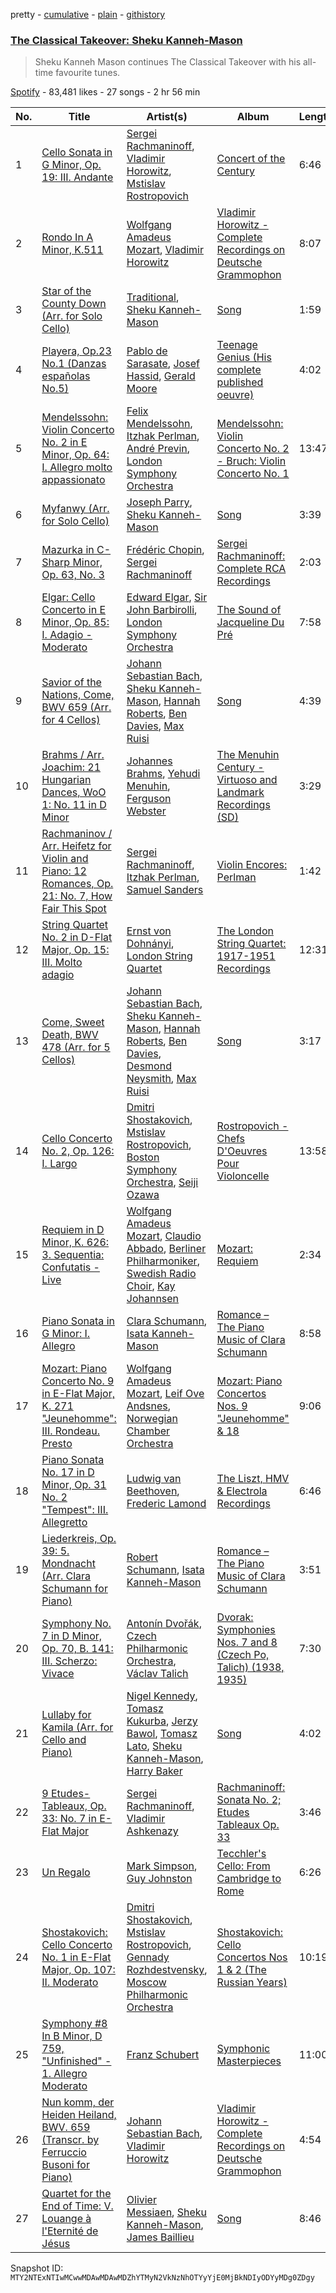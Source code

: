 pretty - [cumulative](/playlists/cumulative/37i9dQZF1DWXtBjoO4Thyy.md) - [plain](/playlists/plain/37i9dQZF1DWXtBjoO4Thyy) - [githistory](https://github.githistory.xyz/mackorone/spotify-playlist-archive/blob/main/playlists/plain/37i9dQZF1DWXtBjoO4Thyy)

### [The Classical Takeover: Sheku Kanneh\-Mason](https://open.spotify.com/playlist/37i9dQZF1DWXtBjoO4Thyy)

> Sheku Kanneh Mason continues The Classical Takeover with his all\-time favourite tunes.

[Spotify](https://open.spotify.com/user/spotify) - 83,481 likes - 27 songs - 2 hr 56 min

| No. | Title | Artist(s) | Album | Length |
|---|---|---|---|---|
| 1 | [Cello Sonata in G Minor, Op\. 19: III\. Andante](https://open.spotify.com/track/06Wx0oY11devl7Fs8fYC75) | [Sergei Rachmaninoff](https://open.spotify.com/artist/0Kekt6CKSo0m5mivKcoH51), [Vladimir Horowitz](https://open.spotify.com/artist/4Ws5hSoABAwvGJ4LhHwHgq), [Mstislav Rostropovich](https://open.spotify.com/artist/50hiYMhi0g77BOkkQ4zebB) | [Concert of the Century](https://open.spotify.com/album/1DzTxmfeDML7KrUS1wck0e) | 6:46 |
| 2 | [Rondo In A Minor, K.511](https://open.spotify.com/track/1tEkbPG2U8PAtTp19FFtz0) | [Wolfgang Amadeus Mozart](https://open.spotify.com/artist/4NJhFmfw43RLBLjQvxDuRS), [Vladimir Horowitz](https://open.spotify.com/artist/4Ws5hSoABAwvGJ4LhHwHgq) | [Vladimir Horowitz \- Complete Recordings on Deutsche Grammophon](https://open.spotify.com/album/6aNDjJNRgOQbWM0wcHvfHC) | 8:07 |
| 3 | [Star of the County Down \(Arr\. for Solo Cello\)](https://open.spotify.com/track/2Wx4VkGi4o0uIKzWb2ivCF) | [Traditional](https://open.spotify.com/artist/1U5zgr455OGyIkLNXvDdrf), [Sheku Kanneh\-Mason](https://open.spotify.com/artist/6OTr0YwLwGdv7mlmX27hRX) | [Song](https://open.spotify.com/album/7oncxQ9LukVa3u0SOTAuWd) | 1:59 |
| 4 | [Playera, Op.23 No.1 \(Danzas españolas No.5\)](https://open.spotify.com/track/2DvdcIEzG9sSmdwveow4kV) | [Pablo de Sarasate](https://open.spotify.com/artist/3L1iFJfRzE7yzilr2yGl6t), [Josef Hassid](https://open.spotify.com/artist/3LW4e1crU9OAptiL380K8n), [Gerald Moore](https://open.spotify.com/artist/0QjqcG7aDPrqJrEogqZu3w) | [Teenage Genius \(His complete published oeuvre\)](https://open.spotify.com/album/1rJ2TUg9h1bC4OojFQYUI0) | 4:02 |
| 5 | [Mendelssohn: Violin Concerto No\. 2 in E Minor, Op\. 64: I\. Allegro molto appassionato](https://open.spotify.com/track/45GpzRKY7eDSfBsi4w8Dtb) | [Felix Mendelssohn](https://open.spotify.com/artist/6MF58APd3YV72Ln2eVg710), [Itzhak Perlman](https://open.spotify.com/artist/0hIG9FXgjQxT8fKaYceFbA), [André Previn](https://open.spotify.com/artist/2tfWguHr2nj4e8KXLKciVq), [London Symphony Orchestra](https://open.spotify.com/artist/5yxyJsFanEAuwSM5kOuZKc) | [Mendelssohn: Violin Concerto No\. 2 \- Bruch: Violin Concerto No\. 1](https://open.spotify.com/album/7gYgexUuy2sDAp8PQPt8bd) | 13:47 |
| 6 | [Myfanwy \(Arr\. for Solo Cello\)](https://open.spotify.com/track/2B9Q7e084xFXvqqoDXmhXn) | [Joseph Parry](https://open.spotify.com/artist/4gzdx0XOE3JZwqUBUJpJXV), [Sheku Kanneh\-Mason](https://open.spotify.com/artist/6OTr0YwLwGdv7mlmX27hRX) | [Song](https://open.spotify.com/album/7oncxQ9LukVa3u0SOTAuWd) | 3:39 |
| 7 | [Mazurka in C\-Sharp Minor, Op\. 63, No\. 3](https://open.spotify.com/track/0mvmLfQYUKGQW7kTqUW5WL) | [Frédéric Chopin](https://open.spotify.com/artist/7y97mc3bZRFXzT2szRM4L4), [Sergei Rachmaninoff](https://open.spotify.com/artist/0Kekt6CKSo0m5mivKcoH51) | [Sergei Rachmaninoff: Complete RCA Recordings](https://open.spotify.com/album/2LFInxWGmE78xU7ETxqNb9) | 2:03 |
| 8 | [Elgar: Cello Concerto in E Minor, Op\. 85: I\. Adagio \- Moderato](https://open.spotify.com/track/3x93ghXBi0jqbm46wsU5ot) | [Edward Elgar](https://open.spotify.com/artist/430byzy0c5bPn5opiu0SRd), [Sir John Barbirolli](https://open.spotify.com/artist/5X3hmAle6klG0VvstAnvyD), [London Symphony Orchestra](https://open.spotify.com/artist/5yxyJsFanEAuwSM5kOuZKc) | [The Sound of Jacqueline Du Pré](https://open.spotify.com/album/2cq1TB0imGfqReueT6ERtm) | 7:58 |
| 9 | [Savior of the Nations, Come, BWV 659 \(Arr\. for 4 Cellos\)](https://open.spotify.com/track/7Il5v7dknoshlFkQRpIqxm) | [Johann Sebastian Bach](https://open.spotify.com/artist/5aIqB5nVVvmFsvSdExz408), [Sheku Kanneh\-Mason](https://open.spotify.com/artist/6OTr0YwLwGdv7mlmX27hRX), [Hannah Roberts](https://open.spotify.com/artist/1B14EjyPPZZWctTrY2vXFr), [Ben Davies](https://open.spotify.com/artist/5ODF3ZVZTnK7T3nvPprURU), [Max Ruisi](https://open.spotify.com/artist/0UqhmCMWvq49fgnXpO4vZQ) | [Song](https://open.spotify.com/album/7oncxQ9LukVa3u0SOTAuWd) | 4:39 |
| 10 | [Brahms / Arr\. Joachim: 21 Hungarian Dances, WoO 1: No\. 11 in D Minor](https://open.spotify.com/track/29SMYRJCjtBMd8gt4RYjBx) | [Johannes Brahms](https://open.spotify.com/artist/5wTAi7QkpP6kp8a54lmTOq), [Yehudi Menuhin](https://open.spotify.com/artist/32i0ni9RO8Q7T7T7ZqkGU2), [Ferguson Webster](https://open.spotify.com/artist/6zQ27cO6gmO812fHa9Jo4S) | [The Menuhin Century \- Virtuoso and Landmark Recordings \(SD\)](https://open.spotify.com/album/1SYkJUEfos7mQHi7TtYEEe) | 3:29 |
| 11 | [Rachmaninov / Arr\. Heifetz for Violin and Piano: 12 Romances, Op\. 21: No\. 7, How Fair This Spot](https://open.spotify.com/track/4vAfNmPvYHT9zkisyjto4g) | [Sergei Rachmaninoff](https://open.spotify.com/artist/0Kekt6CKSo0m5mivKcoH51), [Itzhak Perlman](https://open.spotify.com/artist/0hIG9FXgjQxT8fKaYceFbA), [Samuel Sanders](https://open.spotify.com/artist/1n8c6hHrMJPPnM99Ih1vqH) | [Violin Encores: Perlman](https://open.spotify.com/album/368EVvS5OcWyMzAn2GoB78) | 1:42 |
| 12 | [String Quartet No\. 2 in D\-Flat Major, Op\. 15: III\. Molto adagio](https://open.spotify.com/track/3dLLZqrrmL8e2HjPPb25ci) | [Ernst von Dohnányi](https://open.spotify.com/artist/4svbYK3Jck5FTklqYmeRPK), [London String Quartet](https://open.spotify.com/artist/57EZ0Z13LzdRJUxW1RTbua) | [The London String Quartet: 1917\-1951 Recordings](https://open.spotify.com/album/68kCA23pBdEZVzPZdgktQ6) | 12:31 |
| 13 | [Come, Sweet Death, BWV 478 \(Arr\. for 5 Cellos\)](https://open.spotify.com/track/0jIxlloOV1IC8ANskrmjuz) | [Johann Sebastian Bach](https://open.spotify.com/artist/5aIqB5nVVvmFsvSdExz408), [Sheku Kanneh\-Mason](https://open.spotify.com/artist/6OTr0YwLwGdv7mlmX27hRX), [Hannah Roberts](https://open.spotify.com/artist/1B14EjyPPZZWctTrY2vXFr), [Ben Davies](https://open.spotify.com/artist/5ODF3ZVZTnK7T3nvPprURU), [Desmond Neysmith](https://open.spotify.com/artist/1JDbWFeVdrcXAhwIrE9xf4), [Max Ruisi](https://open.spotify.com/artist/0UqhmCMWvq49fgnXpO4vZQ) | [Song](https://open.spotify.com/album/7oncxQ9LukVa3u0SOTAuWd) | 3:17 |
| 14 | [Cello Concerto No\. 2, Op\. 126: I\. Largo](https://open.spotify.com/track/1k0aeDuZkcMMtAoZ5fqdMl) | [Dmitri Shostakovich](https://open.spotify.com/artist/6s1pCNXcbdtQJlsnM1hRIA), [Mstislav Rostropovich](https://open.spotify.com/artist/50hiYMhi0g77BOkkQ4zebB), [Boston Symphony Orchestra](https://open.spotify.com/artist/0K23lQ2hSQAlxSEeZ05bjI), [Seiji Ozawa](https://open.spotify.com/artist/0atCvjK2GL6ezQFGOQOYQo) | [Rostropovich \- Chefs D'Oeuvres Pour Violoncelle](https://open.spotify.com/album/2ruONADeWaOyMHNr30hhNl) | 13:58 |
| 15 | [Requiem in D Minor, K\. 626: 3\. Sequentia: Confutatis \- Live](https://open.spotify.com/track/2uhNv2XPgmzWNsnxQBwJsh) | [Wolfgang Amadeus Mozart](https://open.spotify.com/artist/4NJhFmfw43RLBLjQvxDuRS), [Claudio Abbado](https://open.spotify.com/artist/6HclTVD03WSY6GUpN16BkP), [Berliner Philharmoniker](https://open.spotify.com/artist/6uRJnvQ3f8whVnmeoecv5Z), [Swedish Radio Choir](https://open.spotify.com/artist/1A9umzen6B9Shk2spCzR9y), [Kay Johannsen](https://open.spotify.com/artist/47YXE8kwtR1YCZ47SqsNXd) | [Mozart: Requiem](https://open.spotify.com/album/09ZGdaL9F1eSqKS8U9sKFt) | 2:34 |
| 16 | [Piano Sonata in G Minor: I\. Allegro](https://open.spotify.com/track/6UzZEuB6ivDYftNaCEu6gd) | [Clara Schumann](https://open.spotify.com/artist/2yzaWNFV3cxmcRZtwtr5WC), [Isata Kanneh\-Mason](https://open.spotify.com/artist/7FEzSfCBSOo0wAmdk9pQ6M) | [Romance – The Piano Music of Clara Schumann](https://open.spotify.com/album/7Jt7TzZQgrMsJgI7CPyApE) | 8:58 |
| 17 | [Mozart: Piano Concerto No\. 9 in E\-Flat Major, K\. 271 "Jeunehomme": III\. Rondeau\. Presto](https://open.spotify.com/track/3ajV5aUll6UgxN4eFtyXWL) | [Wolfgang Amadeus Mozart](https://open.spotify.com/artist/4NJhFmfw43RLBLjQvxDuRS), [Leif Ove Andsnes](https://open.spotify.com/artist/7J9Fo9dMjGNYY8usNMietL), [Norwegian Chamber Orchestra](https://open.spotify.com/artist/0d9lUpaO0F9TJH1mEJ3Ec5) | [Mozart: Piano Concertos Nos\. 9 "Jeunehomme" & 18](https://open.spotify.com/album/305nSYnzmKi3IROyolGpoQ) | 9:06 |
| 18 | [Piano Sonata No\. 17 in D Minor, Op\. 31 No\. 2 "Tempest": III\. Allegretto](https://open.spotify.com/track/4jAVzBlOvpzNuSa5jtFtTg) | [Ludwig van Beethoven](https://open.spotify.com/artist/2wOqMjp9TyABvtHdOSOTUS), [Frederic Lamond](https://open.spotify.com/artist/58wmVy8I6Nh3zMlpssAF4q) | [The Liszt, HMV & Electrola Recordings](https://open.spotify.com/album/2NpRWHzoyzlSb8gJiqPYvX) | 6:46 |
| 19 | [Liederkreis, Op\. 39: 5\. Mondnacht \(Arr\. Clara Schumann for Piano\)](https://open.spotify.com/track/14dJNmT7FOVXvCoNX3FKcX) | [Robert Schumann](https://open.spotify.com/artist/2UqjDAXnDxejEyE0CzfUrZ), [Isata Kanneh\-Mason](https://open.spotify.com/artist/7FEzSfCBSOo0wAmdk9pQ6M) | [Romance – The Piano Music of Clara Schumann](https://open.spotify.com/album/7Jt7TzZQgrMsJgI7CPyApE) | 3:51 |
| 20 | [Symphony No\. 7 in D Minor, Op\. 70, B\. 141: III\. Scherzo: Vivace](https://open.spotify.com/track/24NS9xiHjvh77tlKPMX9QE) | [Antonín Dvořák](https://open.spotify.com/artist/6n7nd5iceYpXVwcx8VPpxF), [Czech Philharmonic Orchestra](https://open.spotify.com/artist/35NnUEPKGspM23lTZvK3cb), [Václav Talich](https://open.spotify.com/artist/0RFTXIaP0UWd7J7UWcpqbH) | [Dvorak: Symphonies Nos\. 7 and 8 \(Czech Po, Talich\) \(1938, 1935\)](https://open.spotify.com/album/2TgVCLr3HfIJyP180uUQyA) | 7:30 |
| 21 | [Lullaby for Kamila \(Arr\. for Cello and Piano\)](https://open.spotify.com/track/3i4bxlsKREQ5L1CPCu3c7s) | [Nigel Kennedy](https://open.spotify.com/artist/7AANfmLM36QqH6QsOQnV3h), [Tomasz Kukurba](https://open.spotify.com/artist/1o84DJ2h5UBsrHD8wDM29Y), [Jerzy Bawol](https://open.spotify.com/artist/0Y9DK6QAk2YS4XSrznipj7), [Tomasz Lato](https://open.spotify.com/artist/5uGlIjhzwY1hNJkmbsXOo0), [Sheku Kanneh\-Mason](https://open.spotify.com/artist/6OTr0YwLwGdv7mlmX27hRX), [Harry Baker](https://open.spotify.com/artist/6Cb0nXxdjrk9nTcVXUgQvU) | [Song](https://open.spotify.com/album/7oncxQ9LukVa3u0SOTAuWd) | 4:02 |
| 22 | [9 Etudes\-Tableaux, Op\. 33: No\. 7 in E\-Flat Major](https://open.spotify.com/track/22c1OK8VcBqWb1PTQR8lVl) | [Sergei Rachmaninoff](https://open.spotify.com/artist/0Kekt6CKSo0m5mivKcoH51), [Vladimir Ashkenazy](https://open.spotify.com/artist/20iZXzMb8LoWXOeca32i82) | [Rachmaninoff: Sonata No\. 2; Etudes Tableaux Op\. 33](https://open.spotify.com/album/7FsTJe8z03jxbKfbWnfoym) | 3:46 |
| 23 | [Un Regalo](https://open.spotify.com/track/3FDNbEsnS6lnIeZhARvHtz) | [Mark Simpson](https://open.spotify.com/artist/2AMMmwPg4PPzGCtwRPPKhM), [Guy Johnston](https://open.spotify.com/artist/5ydL3z2G6caDkArOagfLYx) | [Tecchler's Cello: From Cambridge to Rome](https://open.spotify.com/album/2lNjb7FVsX8R8QpX9rMOrO) | 6:26 |
| 24 | [Shostakovich: Cello Concerto No\. 1 in E\-Flat Major, Op\. 107: II\. Moderato](https://open.spotify.com/track/3jPud22EIhycq0XCt5gmb2) | [Dmitri Shostakovich](https://open.spotify.com/artist/6s1pCNXcbdtQJlsnM1hRIA), [Mstislav Rostropovich](https://open.spotify.com/artist/50hiYMhi0g77BOkkQ4zebB), [Gennady Rozhdestvensky](https://open.spotify.com/artist/7sjMk07ASNAAPVXoag7sGO), [Moscow Philharmonic Orchestra](https://open.spotify.com/artist/5EzQdU1LSOQszQFjsYt1E0) | [Shostakovich: Cello Concertos Nos 1 & 2 \(The Russian Years\)](https://open.spotify.com/album/4juQc9n4uBdHuepsEuXUg4) | 10:19 |
| 25 | [Symphony \#8 In B Minor, D 759, "Unfinished" \- 1\. Allegro Moderato](https://open.spotify.com/track/3sOUc7xYfhwxKVZXmEZcY4) | [Franz Schubert](https://open.spotify.com/artist/2p0UyoPfYfI76PCStuXfOP) | [Symphonic Masterpieces](https://open.spotify.com/album/2bJBS7VCjQZwIwjr4EWXGb) | 11:00 |
| 26 | [Nun komm, der Heiden Heiland, BWV\. 659 \(Transcr\. by Ferruccio Busoni for Piano\)](https://open.spotify.com/track/0TCXdPee0GB8d1z2chJSKs) | [Johann Sebastian Bach](https://open.spotify.com/artist/5aIqB5nVVvmFsvSdExz408), [Vladimir Horowitz](https://open.spotify.com/artist/4Ws5hSoABAwvGJ4LhHwHgq) | [Vladimir Horowitz \- Complete Recordings on Deutsche Grammophon](https://open.spotify.com/album/6aNDjJNRgOQbWM0wcHvfHC) | 4:54 |
| 27 | [Quartet for the End of Time: V\. Louange à l'Eternité de Jésus](https://open.spotify.com/track/3rkyQHH6vKOcIuMTs7J511) | [Olivier Messiaen](https://open.spotify.com/artist/6CS9O2pE67oq44GZuBEBuD), [Sheku Kanneh\-Mason](https://open.spotify.com/artist/6OTr0YwLwGdv7mlmX27hRX), [James Baillieu](https://open.spotify.com/artist/5o1lIvoofusk0yaZpV9BAf) | [Song](https://open.spotify.com/album/7oncxQ9LukVa3u0SOTAuWd) | 8:46 |

Snapshot ID: `MTY2NTExNTIwMCwwMDAwMDAwMDZhYTMyN2VkNzNhOTYyYjE0MjBkNDIyODYyMDg0ZDgy`
